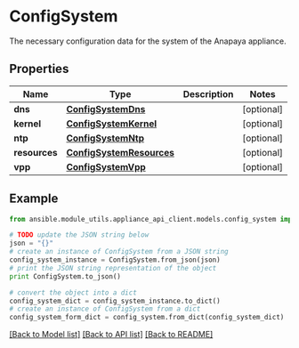 # ConfigSystem

The necessary configuration data for the system of the Anapaya appliance.

## Properties
Name | Type | Description | Notes
------------ | ------------- | ------------- | -------------
**dns** | [**ConfigSystemDns**](ConfigSystemDns.md) |  | [optional] 
**kernel** | [**ConfigSystemKernel**](ConfigSystemKernel.md) |  | [optional] 
**ntp** | [**ConfigSystemNtp**](ConfigSystemNtp.md) |  | [optional] 
**resources** | [**ConfigSystemResources**](ConfigSystemResources.md) |  | [optional] 
**vpp** | [**ConfigSystemVpp**](ConfigSystemVpp.md) |  | [optional] 

## Example

```python
from ansible.module_utils.appliance_api_client.models.config_system import ConfigSystem

# TODO update the JSON string below
json = "{}"
# create an instance of ConfigSystem from a JSON string
config_system_instance = ConfigSystem.from_json(json)
# print the JSON string representation of the object
print ConfigSystem.to_json()

# convert the object into a dict
config_system_dict = config_system_instance.to_dict()
# create an instance of ConfigSystem from a dict
config_system_form_dict = config_system.from_dict(config_system_dict)
```
[[Back to Model list]](../README.md#documentation-for-models) [[Back to API list]](../README.md#documentation-for-api-endpoints) [[Back to README]](../README.md)


